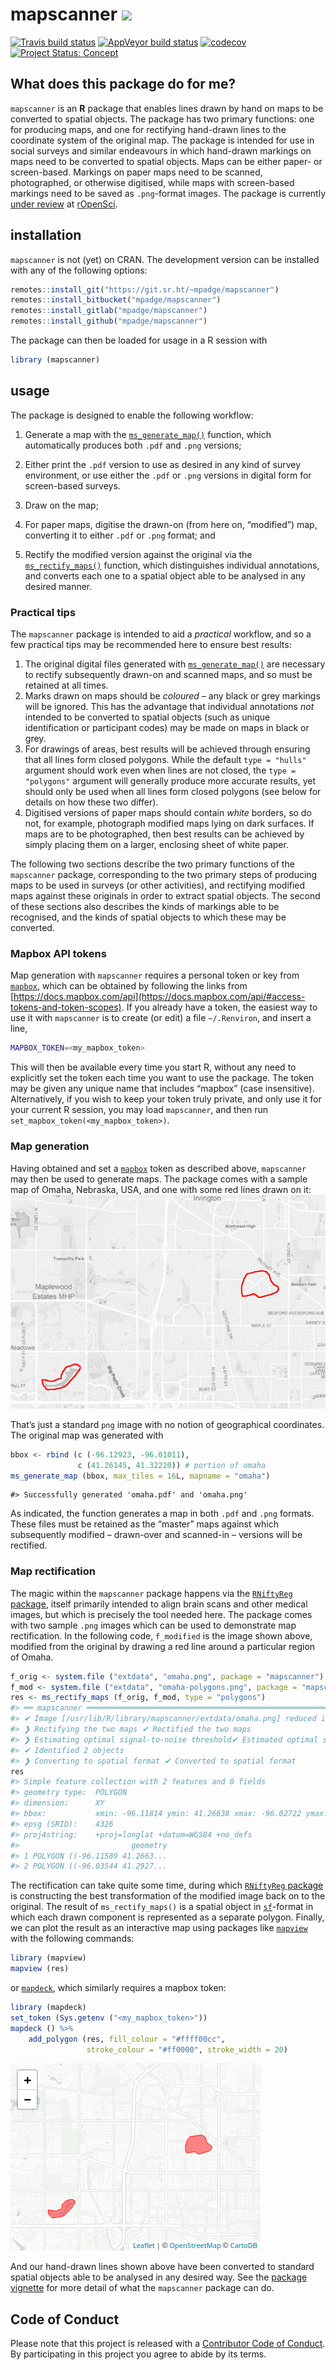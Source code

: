 <!-- README.md is generated from README.Rmd. Please edit that file -->

# mapscanner ![](http://www.textfiles.com/underconstruction/CoColosseumHoop5020underconstruction_blk.gif)

<!-- badges: start -->

[![Travis build
status](https://travis-ci.org/mpadge/mapscanner.svg?branch=master)](https://travis-ci.org/mpadge/mapscanner)
[![AppVeyor build
status](https://ci.appveyor.com/api/projects/status/github/mpadge/mapscanner?branch=master&svg=true)](https://ci.appveyor.com/project/mpadge/mapscanner)
[![codecov](https://codecov.io/gh/mpadge/mapscanner/branch/master/graph/badge.svg)](https://codecov.io/gh/mpadge/mapscanner)
[![Project Status:
Concept](https://www.repostatus.org/badges/latest/concept.svg)](https://www.repostatus.org/#concept)
<!-- badges: end -->

## What does this package do for me?

`mapscanner` is an **R** package that enables lines drawn by hand on
maps to be converted to spatial objects. The package has two primary
functions: one for producing maps, and one for rectifying hand-drawn
lines to the coordinate system of the original map. The package is
intended for use in social surveys and similar endeavours in which
hand-drawn markings on maps need to be converted to spatial objects.
Maps can be either paper- or screen-based. Markings on paper maps need
to be scanned, photographed, or otherwise digitised, while maps with
screen-based markings need to be saved as `.png`-format images. The
package is currently [under
review](https://github.com/ropensci/software-review/issues/330#event-2513283441)
at [rOpenSci](https://ropensci.org).

## installation

`mapscanner` is not (yet) on CRAN. The development version can be
installed with any of the following options:

``` r
remotes::install_git("https://git.sr.ht/~mpadge/mapscanner")
remotes::install_bitbucket("mpadge/mapscanner")
remotes::install_gitlab("mpadge/mapscanner")
remotes::install_github("mpadge/mapscanner")
```

The package can then be loaded for usage in a R session with

``` r
library (mapscanner)
```

## usage

The package is designed to enable the following workflow:

1.  Generate a map with the
    [`ms_generate_map()`](https://mpadge.github.io/mapscanner/reference/ms_generate_map.html)
    function, which automatically produces both `.pdf` and `.png`
    versions;

2.  Either print the `.pdf` version to use as desired in any kind of
    survey environment, or use either the `.pdf` or `.png` versions in
    digital form for screen-based surveys.

3.  Draw on the map;

4.  For paper maps, digitise the drawn-on (from here on, “modified”)
    map, converting it to either `.pdf` or `.png` format; and

5.  Rectify the modified version against the original via the
    [`ms_rectify_maps()`](https://mpadge.github.io/mapscanner/reference/ms_rectify_maps.html)
    function, which distinguishes individual annotations, and converts
    each one to a spatial object able to be analysed in any desired
    manner.

### Practical tips

The `mapscanner` package is intended to aid a *practical* workflow, and
so a few practical tips may be recommended here to ensure best results:

1.  The original digital files generated with
    [`ms_generate_map()`](https://mpadge.github.io/mapscanner/reference/ms_generate_map.html)
    are necessary to rectify subsequently drawn-on and scanned maps, and
    so must be retained at all times.
2.  Marks drawn on maps should be *coloured* – any black or grey
    markings will be ignored. This has the advantage that individual
    annotations *not* intended to be converted to spatial objects (such
    as unique identification or participant codes) may be made on maps
    in black or grey.
3.  For drawings of areas, best results will be achieved through
    ensuring that all lines form closed polygons. While the default
    `type = "hulls"` argument should work even when lines are not
    closed, the `type = "polygons"` argument will generally produce more
    accurate results, yet should only be used when all lines form closed
    polygons (see below for details on how these two differ).
4.  Digitised versions of paper maps should contain *white* borders, so
    do not, for example, photograph modified maps lying on dark
    surfaces. If maps are to be photographed, then best results can be
    achieved by simply placing them on a larger, enclosing sheet of
    white paper.

The following two sections describe the two primary functions of the
`mapscanner` package, corresponding to the two primary steps of
producing maps to be used in surveys (or other activities), and
rectifying modified maps against these originals in order to extract
spatial objects. The second of these sections also describes the kinds
of markings able to be recognised, and the kinds of spatial objects to
which these may be converted.

### Mapbox API tokens

Map generation with `mapscanner` requires a personal token or key from
[`mapbox`](https://mapbox.com), which can be obtained by following the
links from
[https://docs.mapbox.com/api](https://docs.mapbox.com/api/#access-tokens-and-token-scopes).
If you already have a token, the easiest way to use it with `mapscanner`
is to create (or edit) a file `~/.Renviron`, and insert a line,

``` bash
MAPBOX_TOKEN=<my_mapbox_token>
```

This will then be available every time you start R, without any need to
explicitly set the token each time you want to use the package. The
token may be given any unique name that includes “mapbox” (case
insensitive). Alternatively, if you wish to keep your token truly
private, and only use it for your current R session, you may load
`mapscanner`, and then run `set_mapbox_token(<my_mapbox_token>)`.

### Map generation

Having obtained and set a [`mapbox`](https://mapbox.com) token as
described above, `mapscanner` may then be used to generate maps. The
package comes with a sample map of Omaha, Nebraska, USA, and one with
some red lines drawn on it: ![](./man/figures/omaha-polygons.png)

That’s just a standard `png` image with no notion of geographical
coordinates. The original map was generated with

``` r
bbox <- rbind (c (-96.12923, -96.01011),
               c (41.26145, 41.32220)) # portion of omaha
ms_generate_map (bbox, max_tiles = 16L, mapname = "omaha")
```

    #> Successfully generated 'omaha.pdf' and 'omaha.png'

As indicated, the function generates a map in both `.pdf` and `.png`
formats. These files must be retained as the “master” maps against which
subsequently modified – drawn-over and scanned-in – versions will be
rectified.

### Map rectification

The magic within the `mapscanner` package happens via the [`RNiftyReg`
package](https://github.com/jonclayden/RNiftyReg), itself primarily
intended to align brain scans and other medical images, but which is
precisely the tool needed here. The package comes with two sample `.png`
images which can be used to demonstrate map rectification. In the
following code, `f_modified` is the image shown above, modified from the
original by drawing a red line around a particular region of Omaha.

``` r
f_orig <- system.file ("extdata", "omaha.png", package = "mapscanner")
f_mod <- system.file ("extdata", "omaha-polygons.png", package = "mapscanner")
res <- ms_rectify_maps (f_orig, f_mod, type = "polygons")
#> ══ mapscanner ══════════════════════════════════════════════════════════════════
#> ✔ Image [/usr/lib/R/library/mapscanner/extdata/omaha.png] reduced in size by factor of 2
#> ❯ Rectifying the two maps ✔ Rectified the two maps  
#> ❯ Estimating optimal signal-to-noise threshold✔ Estimated optimal signal-to-noise threshold
#> ✔ Identified 2 objects
#> ❯ Converting to spatial format ✔ Converted to spatial format
res
#> Simple feature collection with 2 features and 0 fields
#> geometry type:  POLYGON
#> dimension:      XY
#> bbox:           xmin: -96.11814 ymin: 41.26638 xmax: -96.02722 ymax: 41.30109
#> epsg (SRID):    4326
#> proj4string:    +proj=longlat +datum=WGS84 +no_defs
#>                         geometry
#> 1 POLYGON ((-96.11589 41.2663...
#> 2 POLYGON ((-96.03544 41.2927...
```

The rectification can take quite some time, during which [`RNiftyReg`
package](https://github.com/jonclayden/RNiftyReg) is constructing the
best transformation of the modified image back on to the original. The
result of `ms_rectify_maps()` is a spatial object in
[`sf`](https://cran.r-project.org/package=sf)-format in which each drawn
component is represented as a separate polygon. Finally, we can plot the
result as an interactive map using packages like
[`mapview`](https://github.com/r-spatial/mapview) with the following
commands:

``` r
library (mapview)
mapview (res)
```

or [`mapdeck`](https://github.com/symbolixAU/mapdeck), which similarly
requires a mapbox token:

``` r
library (mapdeck)
set_token (Sys.getenv ("<my_mapbox_token>"))
mapdeck () %>%
    add_polygon (res, fill_colour = "#ffff00cc",
                 stroke_colour = "#ff0000", stroke_width = 20)
```

![](./man/figures/leaflet-1.png)

And our hand-drawn lines shown above have been converted to standard
spatial objects able to be analysed in any desired way. See the [package
vignette](https://mpadge.github.io/mapscanner/articles/mapscanner.html)
for more detail of what the `mapscanner` package can do.

## Code of Conduct

Please note that this project is released with a [Contributor Code of
Conduct](CODE_OF_CONDUCT.md). By participating in this project you agree
to abide by its terms.
